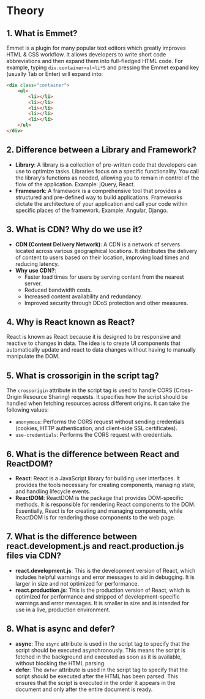 
# Theory

## 1. What is Emmet?
Emmet is a plugin for many popular text editors which greatly improves HTML & CSS workflow. It allows developers to write short code abbreviations and then expand them into full-fledged HTML code. For example, typing `div.container>ul>li*5` and pressing the Emmet expand key (usually Tab or Enter) will expand into:

```html
<div class="container">
    <ul>
        <li></li>
        <li></li>
        <li></li>
        <li></li>
        <li></li>
    </ul>
</div>
```

## 2. Difference between a Library and Framework?
- **Library**: A library is a collection of pre-written code that developers can use to optimize tasks. Libraries focus on a specific functionality. You call the library’s functions as needed, allowing you to remain in control of the flow of the application. Example: jQuery, React.
- **Framework**: A framework is a comprehensive tool that provides a structured and pre-defined way to build applications. Frameworks dictate the architecture of your application and call your code within specific places of the framework. Example: Angular, Django.

## 3. What is CDN? Why do we use it?
- **CDN (Content Delivery Network)**: A CDN is a network of servers located across various geographical locations. It distributes the delivery of content to users based on their location, improving load times and reducing latency.
- **Why use CDN?**: 
  - Faster load times for users by serving content from the nearest server.
  - Reduced bandwidth costs.
  - Increased content availability and redundancy.
  - Improved security through DDoS protection and other measures.

## 4. Why is React known as React?
React is known as React because it is designed to be responsive and reactive to changes in data. The idea is to create UI components that automatically update and react to data changes without having to manually manipulate the DOM.

## 5. What is crossorigin in the script tag?
The `crossorigin` attribute in the script tag is used to handle CORS (Cross-Origin Resource Sharing) requests. It specifies how the script should be handled when fetching resources across different origins. It can take the following values:
- `anonymous`: Performs the CORS request without sending credentials (cookies, HTTP authentication, and client-side SSL certificates).
- `use-credentials`: Performs the CORS request with credentials.

## 6. What is the difference between React and ReactDOM?
- **React**: React is a JavaScript library for building user interfaces. It provides the tools necessary for creating components, managing state, and handling lifecycle events.
- **ReactDOM**: ReactDOM is the package that provides DOM-specific methods. It is responsible for rendering React components to the DOM. Essentially, React is for creating and managing components, while ReactDOM is for rendering those components to the web page.

## 7. What is the difference between react.development.js and react.production.js files via CDN?
- **react.development.js**: This is the development version of React, which includes helpful warnings and error messages to aid in debugging. It is larger in size and not optimized for performance.
- **react.production.js**: This is the production version of React, which is optimized for performance and stripped of development-specific warnings and error messages. It is smaller in size and is intended for use in a live, production environment.

## 8. What is async and defer?
- **async**: The `async` attribute is used in the script tag to specify that the script should be executed asynchronously. This means the script is fetched in the background and executed as soon as it is available, without blocking the HTML parsing.
- **defer**: The `defer` attribute is used in the script tag to specify that the script should be executed after the HTML has been parsed. This ensures that the script is executed in the order it appears in the document and only after the entire document is ready.

